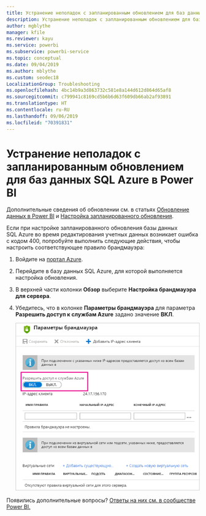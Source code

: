 ```yaml
---
title: Устранение неполадок с запланированным обновлением для баз данных SQL Azure
description: Устранение неполадок с запланированным обновлением для баз данных SQL Azure в Power BI
author: mgblythe
manager: kfile
ms.reviewer: kayu
ms.service: powerbi
ms.subservice: powerbi-service
ms.topic: conceptual
ms.date: 09/04/2019
ms.author: mblythe
ms.custom: seodec18
LocalizationGroup: Troubleshooting
ms.openlocfilehash: 4bc14b9a3d863732c581e8a144d612d864d65af8
ms.sourcegitcommit: c799941c8169cd5b6b6d63f609db66ab2af93891
ms.translationtype: HT
ms.contentlocale: ru-RU
ms.lasthandoff: 09/06/2019
ms.locfileid: "70391831"
---
```

# <a name="troubleshooting-scheduled-refresh-for-azure-sql-databases-in-power-bi"></a>Устранение неполадок с запланированным обновлением для баз данных SQL Azure в Power BI

Дополнительные сведения об обновлении см. в статьях [Обновление данных в Power BI](refresh-data.md) и [Настройка запланированного обновления](refresh-scheduled-refresh.md).

Если при настройке запланированного обновления базы данных SQL Azure во время редактирования учетных данных возникает ошибка с кодом 400, попробуйте выполнить следующие действия, чтобы настроить соответствующее правило брандмауэра:

1. Войдите на [портал Azure](https://portal.azure.com).

1. Перейдите в базу данных SQL Azure, для которой выполняется настройка обновления.

1. В верхней части колонки **Обзор** выберите **Настройка брандмауэра для сервера**.

1. Убедитесь, что в колонке **Параметры брандмауэра** для параметра **Разрешить доступ к службам Azure** задано значение **ВКЛ**.

    ![Разрешенные службы Azure](media/service-admin-troubleshooting-scheduled-refresh-azure-sql-databases/azurerefresh.png)  

Появились дополнительные вопросы? [Ответы на них см. в сообществе Power BI.](http://community.powerbi.com/)
